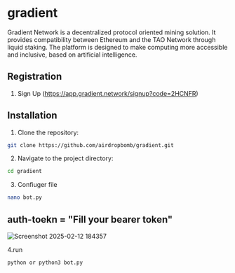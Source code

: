 # gradient
Gradient Network is a decentralized protocol oriented mining solution. It provides compatibility between Ethereum and the TAO Network through liquid staking. The platform is designed to make computing more accessible and inclusive, based on artificial intelligence.

## Registration

1. Sign Up (https://app.gradient.network/signup?code=2HCNFR)

## Installation
1. Clone the repository:

```bash
git clone https://github.com/airdropbomb/gradient.git
```

2. Navigate to the project directory:

```bash
cd gradient
```

3. Confiuger file

```bash
nano bot.py
```
## auth-toekn = "Fill your bearer token"

![Screenshot 2025-02-12 184357](https://github.com/user-attachments/assets/76a8b43d-c93c-40a0-a2b0-ca573b94ec37)

4.run 

```bash
python or python3 bot.py
```
